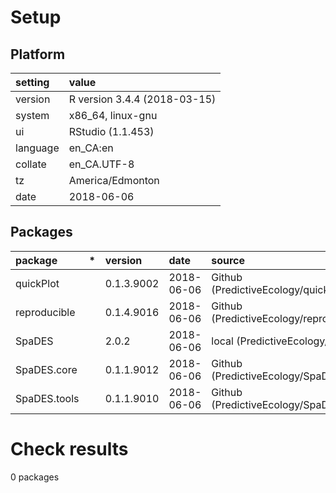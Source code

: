 # Setup

## Platform

|setting  |value                        |
|:--------|:----------------------------|
|version  |R version 3.4.4 (2018-03-15) |
|system   |x86_64, linux-gnu            |
|ui       |RStudio (1.1.453)            |
|language |en_CA:en                     |
|collate  |en_CA.UTF-8                  |
|tz       |America/Edmonton             |
|date     |2018-06-06                   |

## Packages

|package      |*  |version    |date       |source                                          |
|:------------|:--|:----------|:----------|:-----------------------------------------------|
|quickPlot    |   |0.1.3.9002 |2018-06-06 |Github (PredictiveEcology/quickPlot@d26bb6e)    |
|reproducible |   |0.1.4.9016 |2018-06-06 |Github (PredictiveEcology/reproducible@15234f4) |
|SpaDES       |   |2.0.2      |2018-06-06 |local (PredictiveEcology/SpaDES@NA)             |
|SpaDES.core  |   |0.1.1.9012 |2018-06-06 |Github (PredictiveEcology/SpaDES.core@d47bf8a)  |
|SpaDES.tools |   |0.1.1.9010 |2018-06-06 |Github (PredictiveEcology/SpaDES.tools@dee5890) |

# Check results

0 packages




